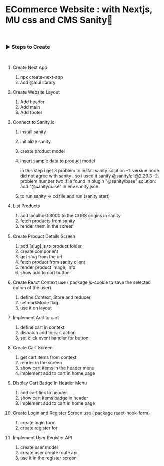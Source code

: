 # ECommerce Website : with Nextjs, MU css and CMS Sanity🌟

<br />

<h3 align="left">▶ Steps to Create</h3><br />

1. Create Next App

   1. npx create-next-app
   2. add @mui library

2. Create Website Layout

   1. Add header
   2. Add main
   3. Add footer

3. Connect to Sanity.io

   1. install sanity
   2. initialize sanity
   3. create product model
   4. insert sample data to product model

      in this step i get 3 problem to install sanity solution
      -1. versine node did not agree with sanity , so i used it sanity @sanity/cli@2.29.3
      -2. problem number two :file found in plugin "@sanity/base" solution: add "@sanity/base" in env sanity.json

   5. to run sanity => cd file and run (sanity start)

4. List Products

   1. add localhost:3000 to the CORS origins in sanity
   2. fetch products from sanity
   3. render them in the screen

5. Create Product Details Screen

   1. add [slug].js to product folder
   2. create component
   3. get slug from the url
   4. fetch product from sanity client
   5. render product image, info
   6. show add to cart button

6. Create React Context use ( package js-cookie to save the selected option of the user)

   1. define Context, Store and reducer
   2. set darkMode flag
   3. use it on layout

7. Implement Add to cart

   1. define cart in context
   2. dispatch add to cart action
   3. set click event handler for button

8. Create Cart Screen

   1. get cart items from context
   2. render in the screen
   3. show cart items in the header menu
   4. implement add to cart in home page

9. Display Cart Badge In Header Menu

   1. add cart link to header
   2. show cart items badge in header
   3. implement add to cart in home page

10. Create Login and Register Screen use ( package react-hook-form)

    1. create login form
    2. create register for

11. Implement User Register API
    1. create user model
    2. create user create route api
    3. use it in the register screen
